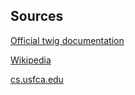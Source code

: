 ##  Sources

[Official twig documentation](https://twig.sensiolabs.org/)

[Wikipedia](https://en.wikipedia.org/wiki/Template_processor) 

[cs.usfca.edu](http://www.cs.usfca.edu/~parrt/papers/mvc.templates.pdf)
